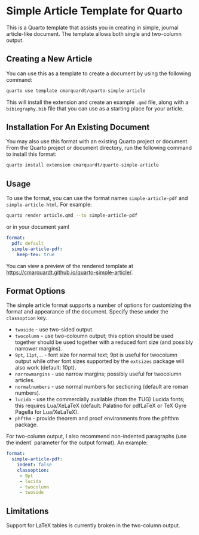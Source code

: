 # Simple Article Template for Quarto

This is a Quarto template that assists you in creating in simple, journal article-like document. The template allows both single and two-column output.

## Creating a New Article

You can use this as a template to create a document by using the following command:

```bash
quarto use template cmarquardt/quarto-simple-article
```

This will install the extension and create an example `.qmd` file, along with a `bibiography.bib` file that you can use as a starting place for your article.

## Installation For An Existing Document

You may also use this format with an existing Quarto project or document. From the Quarto project or document directory, run the following command to install this format:

```bash
quarto install extension cmarquardt/quarto-simple-article
```

## Usage

To use the format, you can use the format names `simple-article-pdf` and `simple-article-html`. For example:

```bash
quarto render article.qmd --to simple-article-pdf
```

or in your document yaml

```yaml
format:
  pdf: default
  simple-article-pdf:
    keep-tex: true    
```

You can view a preview of the rendered template at <https://cmarquardt.github.io/quarto-simple-article/>.

## Format Options

The simple article format supports a number of options for customizing the format and appearance of the document. 
Specify these under the `classoption` key.

 - `twoside` - use two-sided output.
 - `twocolumn` -  use two-coloumn output; this option should be used together should be used together with a reduced font size (and possibly narrower margins).
 - `9pt`, `11pt`,... - font size for normal text; 9pt is useful for twocolumn output while other font sizes supported by the `extsizes` package will also work (default: 10pt).
 - `narrowmargins` - use narrow margins; possibly useful for twocolumn articles.
 - `normalnumbers` - use normal numbers for sectioning (default are roman numbers).
 - `lucida` - use the commercially available (from the TUG) Lucida fonts; this requires Lua/XeLaTeX (default: Palatino for pdfLaTeX or TeX Gyre Pagella for Lua/XeLaTeX).
 - `phfthm` - provide theorem and proof environments from the phfthm package.

For two-column output, I also recommend non-indented paragraphs (use the ìndent` parameter for the output format). An example:

``` yaml
format:
  simple-article-pdf:
    indent: false
    classoption: 
     - 9pt
     - lucida
     - twocolumn
     - twoside
```
## Limitations

Support for LaTeX tables is currently broken in the two-column output.

